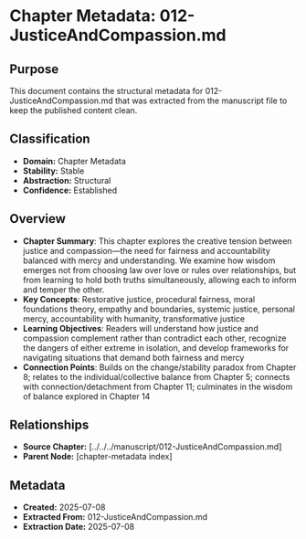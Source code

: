 # Chapter Metadata: 012-JusticeAndCompassion.md

## Purpose
This document contains the structural metadata for 012-JusticeAndCompassion.md that was extracted from the manuscript file to keep the published content clean.

## Classification
- **Domain:** Chapter Metadata
- **Stability:** Stable
- **Abstraction:** Structural
- **Confidence:** Established

## Overview
- **Chapter Summary**: This chapter explores the creative tension between justice and compassion—the need for fairness and accountability balanced with mercy and understanding. We examine how wisdom emerges not from choosing law over love or rules over relationships, but from learning to hold both truths simultaneously, allowing each to inform and temper the other.
- **Key Concepts**: Restorative justice, procedural fairness, moral foundations theory, empathy and boundaries, systemic justice, personal mercy, accountability with humanity, transformative justice
- **Learning Objectives**: Readers will understand how justice and compassion complement rather than contradict each other, recognize the dangers of either extreme in isolation, and develop frameworks for navigating situations that demand both fairness and mercy
- **Connection Points**: Builds on the change/stability paradox from Chapter 8; relates to the individual/collective balance from Chapter 5; connects with connection/detachment from Chapter 11; culminates in the wisdom of balance explored in Chapter 14


## Relationships
- **Source Chapter:** [../../../manuscript/012-JusticeAndCompassion.md]
- **Parent Node:** [chapter-metadata index]

## Metadata
- **Created:** 2025-07-08
- **Extracted From:** 012-JusticeAndCompassion.md
- **Extraction Date:** 2025-07-08
